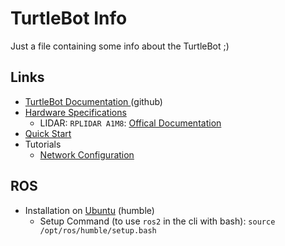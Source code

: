 # TurtleBot Info

Just a file containing some info about the TurtleBot ;)

## Links

- [TurtleBot Documentation ](https://turtlebot.github.io/turtlebot4-user-manual/)(github)
- [Hardware Specifications](https://www.ncnynl.com/archives/202208/5371.html)
    - LIDAR: `RPLIDAR A1M8`: [Offical Documentation](https://www.slamtec.com/en/Lidar/A1)
- [Quick Start](https://www.ncnynl.com/archives/202208/5372.html)
- Tutorials
    - [Network Configuration](https://www.ncnynl.com/archives/202208/5374.html)
 
## ROS

- Installation on [Ubuntu](https://docs.ros.org/en/humble/Installation/Ubuntu-Install-Debs.html) (humble)
    - Setup Command (to use `ros2` in the cli with bash): `source /opt/ros/humble/setup.bash`
